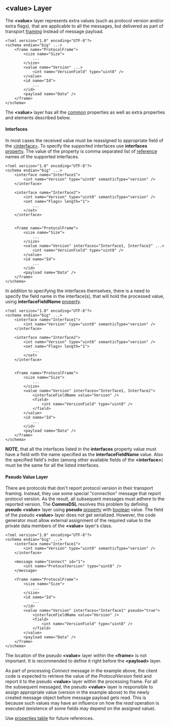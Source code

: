 ## &lt;value&gt; Layer
The **&lt;value&gt;** layer represents extra values (such as protocol version
and/or extra flags), that are applicable to
all the messages, but delivered as part of transport [framing](frames.md) instead
of message payload.
```
<?xml version="1.0" encoding="UTF-8"?>
<schema endian="big" ...>
    <frame name="ProtocolFrame">
        <size name="Size">
            ...
        </size>
        <value name="Version" ...>
            <int name="VersionField" type="uint8" />
        </value>
        <id name="Id">
            ...  
        </id>
        <payload name="Data" />
    </frame>
</schema>
```
The **&lt;value&gt;** layer has all the [common](common.md) properties
as well as extra properties and elements described below.

#### Interfaces
In most cases the received value must be reassigned to appropriate field of
the [&lt;interface&gt;](../interfaces/interfaces.md). To specify the supported
interfaces use **interfaces** [property](../intro/properties.md). The value
of the property is comma separated list of [reference](../intro/references.md) 
names of the supported interfaces.
```
<?xml version="1.0" encoding="UTF-8"?>
<schema endian="big" ...>
    <interface name="Interface1">
        <int name="Version" type="uint8" semanticType="version" />
    </interface>
    
    <interface name="Interface2">
        <int name="Version" type="uint8" semanticType="version" />
        <set name="Flags> length="1">
            ...
        </set>
    </interface>
    
    
    <frame name="ProtocolFrame">
        <size name="Size">
            ...
        </size>
        <value name="Version" interfaces="Interface1, Interface2" ...>
            <int name="VersionField" type="uint8" />
        </value>
        <id name="Id">
            ...  
        </id>
        <payload name="Data" />
    </frame>
</schema>
```
In addition to specifying the interfaces themselves, there is a need to
specify the field name in the interface(s), that will hold the processed value,
using **interfaceFieldName** [property](../intro/properties.md).
```
<?xml version="1.0" encoding="UTF-8"?>
<schema endian="big" ...>
    <interface name="Interface1">
        <int name="Version" type="uint8" semanticType="version" />
    </interface>
    
    <interface name="Interface2">
        <int name="Version" type="uint8" semanticType="version" />
        <set name="Flags> length="1">
            ...
        </set>
    </interface>
    
    
    <frame name="ProtocolFrame">
        <size name="Size">
            ...
        </size>
        <value name="Version" interfaces="Interface1, Interface2">
            <interfaceFieldName value="Version" />
            <field>
                <int name="VersionField" type="uint8" />
            </field>
        </value>
        <id name="Id">
            ...  
        </id>
        <payload name="Data" />
    </frame>
</schema>
```
**NOTE**, that all the interfaces listed in the **interfaces** property value
must have a field with the name specified as the **interfaceFieldName** value.
Also the specified field's index (among other available fields of the **&lt;interface&gt;**) 
must be the same for all the listed interfaces.

#### Pseudo Value Layer
There are protocols that don't report protocol version in their transport
framing. Instead, they use some special "connection" message that report
protocol version. As the result, all subsequent messages must adhere to the
reported version. The **CommsDSL** resolves this problem by defining 
**pseudo** **&lt;value&gt;** layer using **pseudo** [property](../intro/properties.md)
with [boolean](../intro/boolean.md) value. The field of the pseudo **&lt;value&gt;** layer
does not get serialized. However, the code generator must allow external
assignment of the required value to the private data members of the 
**&lt;value&gt;** layer's class.
```
<?xml version="1.0" encoding="UTF-8"?>
<schema endian="big" ...>
    <interface name="Interface1">
        <int name="Version" type="uint8" semanticType="version" />
    </interface>
    
    <message name="Connect" id="1">
        <int name="ProtocolVersion" type="uint8" />
    </message>
    
    <frame name="ProtocolFrame">
        <size name="Size">
            ...
        </size>
        <id name="Id">
            ...  
        </id>
        <value name="Version" interfaces="Interface1" pseudo="true">
            <interfaceFieldName value="Version" />
            <field>
                <int name="VersionField" type="uint8" />
            </field>
        </value>
        <payload name="Data" />
    </frame>
</schema>
```
The location of the pseudo **&lt;value&gt;** layer within the **&lt;frame&gt;** 
is not important. It is recommended to define it right before the **&lt;payload&gt;**
layer.

As part of processing *Connect* message in the example above, the client code
is expected to retrieve the value of the *ProtocolVersion* field and report
it to the pseudo **&lt;value&gt;** layer within the processing frame. For 
all the subsequent messaged, the pseudo **&lt;value&gt;** layer is responsible 
to assign appropriate value (version in the example above) to the newly created 
message object before message payload gets read. This is because such values 
may have an influence on how the *read* operation is executed (existence of 
some fields may depend on the assigned value).

Use [properties table](../appendix/value.md) for future references.
